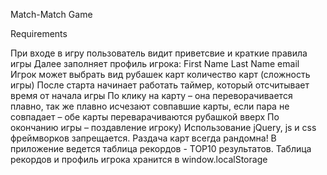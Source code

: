 ﻿Match-Match Game

Requirements

При входе в игру пользователь видит приветсвие и краткие правила игры
Далее заполняет профиль игрока:
First Name
Last Name
email
Игрок может выбрать
вид рубашек карт
количество карт (сложность игры)
После старта начинает работать таймер, который отсчитывает время от начала игры
По клику на карту – она переворачивается плавно, так же плавно исчезают совпавшие карты, если пара не совпадает – обе карты переварачиваются рубашкой вверх
По окончанию игры – поздавление игроку)
Использование jQuery, js и css фреймворков запрещается.
Раздача карт всегда рандомна!
В приложение ведется таблица рекордов - ТОP10 результатов.
Таблица рекордов и профиль игрока хранится в window.localStorage
